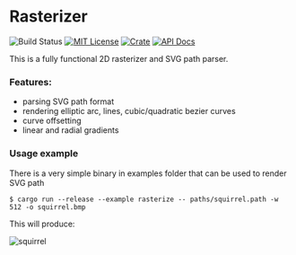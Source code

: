 # Rasterizer
![Build Status](https://github.com/aslpavel/rasterize/actions/workflows/rust.yml/badge.svg)
[![MIT License](https://img.shields.io/badge/license-MIT-green.svg)](LICENSE)
[![Crate](https://img.shields.io/crates/v/rasterize.svg)](https://crates.io/crates/rasterize)
[![API Docs](https://docs.rs/rasterize/badge.svg)](https://docs.rs/rasterize)

This is a fully functional 2D rasterizer and SVG path parser.
### Features:
- parsing SVG path format
- rendering elliptic arc, lines, cubic/quadratic bezier curves
- curve offsetting
- linear and radial gradients

### Usage example
There is a very simple binary in examples folder that can be used to render SVG path
```
$ cargo run --release --example rasterize -- paths/squirrel.path -w 512 -o squirrel.bmp
```
This will produce:

![squirrel](https://raw.githubusercontent.com/aslpavel/rasterize/main/paths/squirrel.png)
